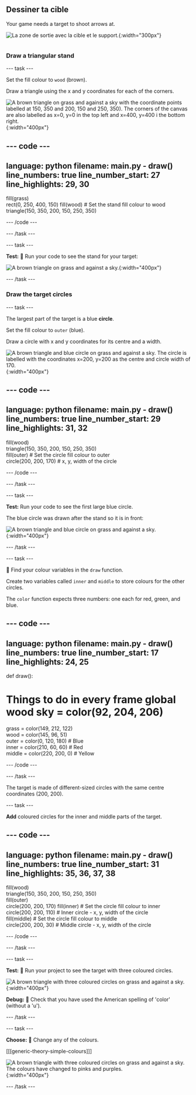 ## Dessiner ta cible

<div style="display: flex; flex-wrap: wrap">
<div style="flex-basis: 200px; flex-grow: 1; margin-right: 15px;">
Your game needs a target to shoot arrows at.
</div>
<div>

![La zone de sortie avec la cible et le support.](images/three-circles.png){:width="300px"}

</div>
</div>

### Draw a triangular stand

--- task ---

Set the fill colour to `wood` (brown).

Draw a triangle using the x and y coordinates for each of the corners.

![A brown triangle on grass and against a sky with the coordinate points labelled at 150, 350 and 200, 150 and 250, 350). The corners of the canvas are also labelled as x=0, y=0 in the top left and x=400, y=400 i the bottom right.](images/stand_coords.png){:width="400px"}

--- code ---
---
language: python filename: main.py - draw() line_numbers: true line_number_start: 27
line_highlights: 29, 30
---
  fill(grass)   
rect(0, 250, 400, 150) fill(wood) # Set the stand fill colour to wood     
triangle(150, 350, 200, 150, 250, 350)

--- /code ---

--- /task ---

--- task ---

**Test:** 🔄 Run your code to see the stand for your target:

![A brown triangle on grass and against a sky.](images/target-stand.png){:width="400px"}

--- /task ---

### Draw the target circles

--- task ---

The largest part of the target is a blue **circle**.

Set the fill colour to `outer` (blue).

Draw a circle with x and y coordinates for its centre and a width.

![A brown triangle and blue circle on grass and against a sky. The circle is labelled with the coordinates x=200, y=200 as the centre and circle width of 170.](images/circle-coords.png){:width="400px"}

--- code ---
---
language: python filename: main.py - draw() line_numbers: true line_number_start: 29
line_highlights: 31, 32
---

  fill(wood)   
triangle(150, 350, 200, 150, 250, 350)   
fill(outer) # Set the circle fill colour to outer    
circle(200, 200, 170) # x, y, width of the circle

--- /code ---

--- /task ---

--- task ---

**Test:** Run your code to see the first large blue circle.

The blue circle was drawn after the stand so it is in front:

![A brown triangle and blue circle on grass and against a sky.](images/blue-circle.png){:width="400px"}

--- /task ---

--- task ---

👀 Find your colour variables in the `draw` function.

Create two variables called `inner` and `middle` to store colours for the other circles.

The `color` function expects three numbers: one each for red, green, and blue.

--- code ---
---
language: python filename: main.py - draw() line_numbers: true line_number_start: 17
line_highlights: 24, 25
---
def draw():   
# Things to do in every frame global wood sky = color(92, 204, 206)   
grass = color(149, 212, 122)   
wood = color(145, 96, 51)   
outer = color(0, 120, 180) # Blue    
inner = color(210, 60, 60) # Red    
middle = color(220, 200, 0) # Yellow

--- /code ---

--- /task ---

The target is made of different-sized circles with the same centre coordinates (200, 200).

--- task ---

**Add** coloured circles for the inner and middle parts of the target.

--- code ---
---
language: python filename: main.py - draw() line_numbers: true line_number_start: 31
line_highlights: 35, 36, 37, 38
---
  fill(wood)    
triangle(150, 350, 200, 150, 250, 350)  
fill(outer)   
circle(200, 200, 170) fill(inner) # Set the circle fill colour to inner      
circle(200, 200, 110) # Inner circle - x, y, width of the circle  
fill(middle) # Set the circle fill colour to middle      
circle(200, 200, 30) # Middle circle - x, y, width of the circle

--- /code ---

--- /task ---

--- task ---

**Test:** 🔄 Run your project to see the target with three coloured circles.

![A brown triangle with three coloured circles on grass and against a sky.](images/three-circles.png){:width="400px"}

**Debug:** 🐞 Check that you have used the American spelling of 'color' (without a 'u').

--- /task ---

--- task ---

**Choose:** 💭 Change any of the colours.

[[[generic-theory-simple-colours]]]

![A brown triangle with three coloured circles on grass and against a sky. The colours have changed to pinks and purples.](images/alternative-colours.png){:width="400px"}


--- /task ---



